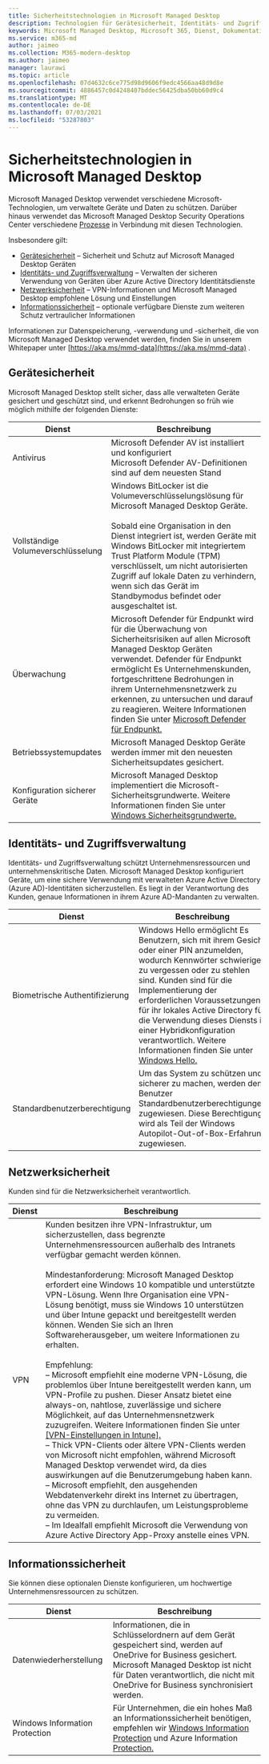 ```yaml
---
title: Sicherheitstechnologien in Microsoft Managed Desktop
description: Technologien für Gerätesicherheit, Identitäts- und Zugriffsverwaltung, Netzwerksicherheit und Informationssicherheit
keywords: Microsoft Managed Desktop, Microsoft 365, Dienst, Dokumentation
ms.service: m365-md
author: jaimeo
ms.collection: M365-modern-desktop
ms.author: jaimeo
manager: laurawi
ms.topic: article
ms.openlocfilehash: 07d4632c6ce775d98d9606f9edc4566aa48d9d8e
ms.sourcegitcommit: 4886457c0d4248407bddec56425dba50bb60d9c4
ms.translationtype: MT
ms.contentlocale: de-DE
ms.lasthandoff: 07/03/2021
ms.locfileid: "53287803"
---
```

# <a name="security-technologies-in-microsoft-managed-desktop"></a>Sicherheitstechnologien in Microsoft Managed Desktop

<!--Security, also Onboarding doc: data handling/store, privileged account access -->

Microsoft Managed Desktop verwendet verschiedene Microsoft-Technologien, um verwaltete Geräte und Daten zu schützen. Darüber hinaus verwendet das Microsoft Managed Desktop Security Operations Center verschiedene [Prozesse](security-operations.md) in Verbindung mit diesen Technologien.

Insbesondere gilt:

- [Gerätesicherheit](#device-security) – Sicherheit und Schutz auf Microsoft Managed Desktop Geräten
- [Identitäts- und Zugriffsverwaltung](#identity-and-access-management) – Verwalten der sicheren Verwendung von Geräten über Azure Active Directory Identitätsdienste
- [Netzwerksicherheit](#network-security) – VPN-Informationen und Microsoft Managed Desktop empfohlene Lösung und Einstellungen
- [Informationssicherheit](#information-security) – optionale verfügbare Dienste zum weiteren Schutz vertraulicher Informationen

Informationen zur Datenspeicherung, -verwendung und -sicherheit, die von Microsoft Managed Desktop verwendet werden, finden Sie in unserem Whitepaper unter [https://aka.ms/mmd-data](https://aka.ms/mmd-data) .


## <a name="device-security"></a>Gerätesicherheit

Microsoft Managed Desktop stellt sicher, dass alle verwalteten Geräte gesichert und geschützt sind, und erkennt Bedrohungen so früh wie möglich mithilfe der folgenden Dienste:

Dienst | Beschreibung
--- | ---
Antivirus | Microsoft Defender AV ist installiert und konfiguriert<br>Microsoft Defender AV-Definitionen sind auf dem neuesten Stand
Vollständige Volumeverschlüsselung | Windows BitLocker ist die Volumeverschlüsselungslösung für Microsoft Managed Desktop Geräte.<br><br>Sobald eine Organisation in den Dienst integriert ist, werden Geräte mit Windows BitLocker mit integriertem Trust Platform Module (TPM) verschlüsselt, um nicht autorisierten Zugriff auf lokale Daten zu verhindern, wenn sich das Gerät im Standbymodus befindet oder ausgeschaltet ist.
Überwachung | Microsoft Defender für Endpunkt wird für die Überwachung von Sicherheitsrisiken auf allen Microsoft Managed Desktop Geräten verwendet. Defender für Endpunkt ermöglicht Es Unternehmenskunden, fortgeschrittene Bedrohungen in ihrem Unternehmensnetzwerk zu erkennen, zu untersuchen und darauf zu reagieren. Weitere Informationen finden Sie unter [Microsoft Defender für Endpunkt.](/windows/threat-protection/windows-defender-atp/windows-defender-advanced-threat-protection)
Betriebssystemupdates | Microsoft Managed Desktop Geräte werden immer mit den neuesten Sicherheitsupdates gesichert.
Konfiguration sicherer Geräte | Microsoft Managed Desktop implementiert die Microsoft-Sicherheitsgrundwerte. Weitere Informationen finden Sie unter [Windows Sicherheitsgrundwerte.](/windows/security/threat-protection/windows-security-baselines)



## <a name="identity-and-access-management"></a>Identitäts- und Zugriffsverwaltung

Identitäts- und Zugriffsverwaltung schützt Unternehmensressourcen und unternehmenskritische Daten. Microsoft Managed Desktop konfiguriert Geräte, um eine sichere Verwendung mit verwalteten Azure Active Directory (Azure AD)-Identitäten sicherzustellen. Es liegt in der Verantwortung des Kunden, genaue Informationen in ihrem Azure AD-Mandanten zu verwalten.

Dienst | Beschreibung
--- | ---
Biometrische Authentifizierung | Windows Hello ermöglicht Es Benutzern, sich mit ihrem Gesicht oder einer PIN anzumelden, wodurch Kennwörter schwieriger zu vergessen oder zu stehlen sind. Kunden sind für die Implementierung der erforderlichen Voraussetzungen für ihr lokales Active Directory für die Verwendung dieses Diensts in einer Hybridkonfiguration verantwortlich. Weitere Informationen finden Sie unter [Windows Hello.](/windows-hardware/design/device-experiences/windows-hello) 
Standardbenutzerberechtigung | Um das System zu schützen und sicherer zu machen, werden dem Benutzer Standardbenutzerberechtigungen zugewiesen. Diese Berechtigung wird als Teil der Windows Autopilot-Out-of-Box-Erfahrung zugewiesen.



## <a name="network-security"></a>Netzwerksicherheit

Kunden sind für die Netzwerksicherheit verantwortlich. 

Dienst | Beschreibung
--- | ---
VPN | Kunden besitzen ihre VPN-Infrastruktur, um sicherzustellen, dass begrenzte Unternehmensressourcen außerhalb des Intranets verfügbar gemacht werden können.<br><br>Mindestanforderung: Microsoft Managed Desktop erfordert eine Windows 10 kompatible und unterstützte VPN-Lösung. Wenn Ihre Organisation eine VPN-Lösung benötigt, muss sie Windows 10 unterstützen und über Intune gepackt und bereitgestellt werden können. Wenden Sie sich an Ihren Softwareherausgeber, um weitere Informationen zu erhalten.<br><br>Empfehlung:<br>– Microsoft empfiehlt eine moderne VPN-Lösung, die problemlos über Intune bereitgestellt werden kann, um VPN-Profile zu pushen. Dieser Ansatz bietet eine always-on, nahtlose, zuverlässige und sichere Möglichkeit, auf das Unternehmensnetzwerk zuzugreifen. Weitere Informationen finden Sie unter [[VPN-Einstellungen in Intune].](/intune/vpn-settings-configure)<br>– Thick VPN-Clients oder ältere VPN-Clients werden von Microsoft nicht empfohlen, während Microsoft Managed Desktop verwendet wird, da dies auswirkungen auf die Benutzerumgebung haben kann.<br>– Microsoft empfiehlt, den ausgehenden Webdatenverkehr direkt ins Internet zu übertragen, ohne das VPN zu durchlaufen, um Leistungsprobleme zu vermeiden.<br>– Im Idealfall empfiehlt Microsoft die Verwendung von Azure Active Directory App-Proxy anstelle eines VPN.


## <a name="information-security"></a>Informationssicherheit

Sie können diese optionalen Dienste konfigurieren, um hochwertige Unternehmensressourcen zu schützen. 

Dienst | Beschreibung
--- | ---
Datenwiederherstellung  | Informationen, die in Schlüsselordnern auf dem Gerät gespeichert sind, werden auf OneDrive for Business gesichert. Microsoft Managed Desktop ist nicht für Daten verantwortlich, die nicht mit OneDrive for Business synchronisiert werden.
Windows Information Protection | Für Unternehmen, die ein hohes Maß an Informationssicherheit benötigen, empfehlen wir [Windows Information Protection](/windows/threat-protection/windows-information-protection/protect-enterprise-data-using-wip) und Azure Information [Protection.](https://www.microsoft.com/cloud-platform/azure-information-protection)
